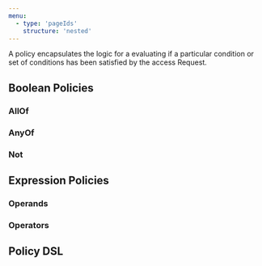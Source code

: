 ```yaml
---
menu:
  - type: 'pageIds'
    structure: 'nested'
---
```

A policy encapsulates the logic for a evaluating if a particular condition or set of conditions has been satisfied by the access Request.

## Boolean Policies

### AllOf

### AnyOf

### Not

## Expression Policies

### Operands

### Operators

## Policy DSL

